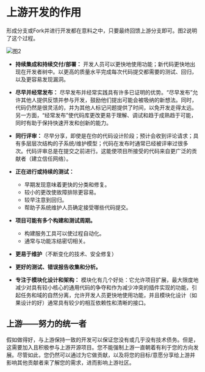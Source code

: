 # 上游开发的作用
形成分支或Fork并进行开发都在意料之中，只要最终回馈上游分支即可。图2说明了这个过程。

![图2](https://github.com/JuliaZhou2022/translation/blob/main/technical-debt-and-open-source-development/figure-2.png)

- **持续集成和持续交付/部署：** 开发人员可以更快地使用功能；新代码更快地出现在开发者树中。以更高的质量水平完成每次代码提交都需要的测试、回归，以及更容易发现漏洞。

- **尽早并经常发布：** 尽早发布并经常实践具有许多已证明的优势。“尽早发布”允许其他人提供反馈并参与开发，鼓励他们提出可能会被吸纳的新想法。同时，代码仍然是很灵活的，并为其他人标记问题提供了时间，以免开发走得太远。另一方面，“经常发布”使代码库更改更易于理解、调试和趋于成熟趋于可能，同时有助于保持快速开发和创新的能力。

- **同行评审：** 尽早分享，即使是在你的代码设计阶段；预计会收到评论请求；具有多层层次结构的子系统/维护模型；代码在发布时通常已经被评审过很多次。代码评审总是在提交之前进行。这能使项目所接受的代码来自更广泛的贡献者（建立信任网络）。

- **正在进行或持续的测试：**
	- 早期发现意味着更快的分类和修复。
	- 较小的更改使故障排除更容易。
	- 较早注意到回归。
	- 帮助子系统维护人员确定接受哪些代码提交。
- **项目可能有多个构建和测试周期。**
	- 构建服务工具可以使过程自动化。
	- 通常与功能冻结密切相关。
- **更易于维护**（不断变化的技术、安全修复）
- **更好的测试、错误报告收集和分析。**
- **专注于模块化设计和架构：**
模块化有几个好处：它允许项目扩展，最大限度地减少对具有较小核心的通用代码的争夺和作为减少冲突的插件实现的功能，引起任务和域的自然分离，允许开发人员更快地使用功能，并且模块化设计（如果设计的好）通常具有较少的相互依赖性和清晰的接口。

## 上游——努力的统一者
假如做得好，与上游保持一致的开发可以保证您没有或几乎没有技术债务。但是，这需要加入且积极参与上游开源项目。您不能强制上游一直朝着有利于您的方向发展。尽管如此，您仍然可以通过为它做贡献，以及将您的目标/意愿分享给上游并影响其他贡献者来了解您的需求，进而影响上游社区。
